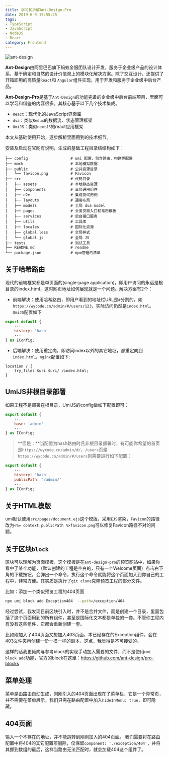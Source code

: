 ```yaml
---
title: 学习和拆解Ant-Design-Pro
date: 2019-6-9 17:55:25
tags:
- TypeScript
- JavaScript
- NodeJS
- React
category: Frontend
---
```


![ant-design](https://gw.alipayobjects.com/zos/rmsportal/KDpgvguMpGfqaHPjicRK.svg)

**Ant-Design**由阿里巴巴旗下蚂蚁金服团队设计开发，服务于企业级产品的设计体系，基于确定和自然的设计价值观上的模块化解决方案。除了交互设计，还提供了开箱即用的高质量`React`和 `Angular`组件实现，用于开发和服务于企业级中后台产品。

**Ant-Design-Pro**是基于`Ant-Design`的功能完备的企业级中后台前端项目，里面可以学习和借鉴的内容很多。其核心基于以下几个技术集成。

- `React`：现代化的JavaScript界面库
- `dva`：类似`Redux`的数据流、状态管理框架
- `UmiJS`：类似`nextJS`的react应用框架

本文从基础使用开始，逐步解析里面用到的技术细节。

<!--more-->

安装及启动在官网有说明，生成的基础工程目录结结构如下：

```
├── config                   # umi 配置，包含路由，构建等配置
├── mock                     # 本地模拟数据
├── public                   # 公共资源目录
│   └── favicon.png          # Favicon
├── src                      # 代码目录
│   ├── assets               # 本地静态资源
│   ├── components           # 业务通用组件
│   ├── e2e                  # 集成测试用例
│   ├── layouts              # 通用布局
│   ├── models               # 全局 dva model
│   ├── pages                # 业务页面入口和常用模板
│   ├── services             # 后台接口服务
│   ├── utils                # 工具库
│   ├── locales              # 国际化资源
│   ├── global.less          # 全局样式
│   └── global.js            # 全局 JS
├── tests                    # 测试工具
├── README.md                # readme
└── package.json             # npm管理的清单
```

## 关于哈希路由

现代的前端框架都是单页面的(single-page application)，即用户访问的永远是根目录的index.html，这时网页地址如何展现就是一个问题。解决方案有2个：

- 前端解决：使用哈希路由，即用户看到的地址栏URL是`#`分割的，如`https://wycode.cn/admin/#/users/123`，实际访问仍然是`index.html`。`UmiJS`配置如下

```js
export default {
    ···
    history: 'hash'
    ···
} as IConfig;  
```

- 后端解决：使用重定向，即访问index以外的其它地址，都重定向到`index.html`。`nginx`配置如下:

```nginx
location / {
    try_files $uri $uri/ /index.html;
}
```
## UmiJS非根目录部署

如果工程不是部署在根目录，UmiJS的config做如下配置即可：

```js
export default {
    ···
    base: 'admin'
    ···
} as IConfig;  
```

> **但是：**当配置为hash路由时且非根目录部署时，有可能你希望的首页是`https://wycode.cn/admin/#/`，`/users`页是`https://wycode.cn/admin/#/users`则需要进行如下配置：

```js
export default {
    ···
    history: 'hash',
    publicPath: '/admin/'
    ···
} as IConfig;
```

## 关于HTML模版

umi默认使用`src/pages/document.ejs`这个模版，采用`EJS`渲染，`Favicon`的路径改为`<%= context.publicPath %>favicon.png`可以修复Favicon路径不对的问题。


## 关于区块`block`

区块可以理解为页面模板，这个模板是在`ant-design-pro`的预览网站中，如果你看中了某个功能，（默认创建的工程是空白的，只有一个Welcome页面）点击右下角的下载按钮，会弹出一个命令，执行这个命令就能将这个页面加入到你自己的工程中，非常方便。其实质是执行了`git clone`克隆预览工程的部分文件。

比如：添加一个类似预览工程的404页面

```bash
npx umi block add Exception404  --path=/exception/404
```

经过尝试，我发现目前区块引入时，并不是合并文件，而是创建一个目录，里面包括了这个页面用到的所有组件，甚至是国际化文本都是单独的一套。不管你工程内有没有这些组件，它都会重新创建一套。

比如刚加入了404页面又想加入403页面，本已经存在的Exception组件，会在403文件夹再创建一份一模一样的副本，这点，我觉得是不可接受的。

这样的话我更倾向与参考block的实现手动加入需要的文件，而不是使用`umi block add`功能，官方的block在这里：https://github.com/ant-design/pro-blocks

## 菜单处理

菜单是由路由自动生成，刚刚引入的404页面出现在了菜单栏，它是一个异常页，并不需要在菜单展示，我们只需在路由配置中加入`hideInMenu: true`，即可隐藏。

## 404页面

输入一个不存在的地址，并不能跳转到刚刚加入的404页面。
我们需要将在路由配置中将404的其它配置项删除，仅保留`component: './exception/404'`，并将其挪到数组的最后，这样当路由无法匹配时，就会加载404这个组件了。


